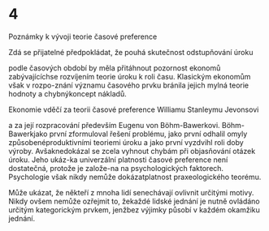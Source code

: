 # 4

Poznámky k vývoji teorie časové preference

Zdá se přijatelné předpokládat, že pouhá skutečnost odstupňování úroku

podle časových období by měla přitáhnout pozornost ekonomů zabývajícíchse rozvíjením teorie úroku k roli času. Klasickým ekonomům však v rozpo-znání významu časového prvku bránila jejich mylná teorie hodnoty a chybnýkoncept nákladů.

Ekonomie vděčí za teorii časové preference Williamu Stanleymu Jevonsovi

a za její rozpracování především Eugenu von Böhm-Bawerkovi. Böhm-Bawerkjako první zformuloval řešení problému, jako první odhalil omyly způsobenéproduktivními teoriemi úroku a jako první vyzdvihl roli doby výroby. Avšaknedokázal se zcela vyhnout chybám při objasňování otázek úroku. Jeho ukáz-ka univerzální platnosti časové preference není dostatečná, protože je založe-na na psychologických faktorech. Psychologie však nikdy nemůže dokázatplatnost praxeologického teorému.

Může ukázat, že někteří z mnoha lidí senechávají ovlivnit určitými motivy. Nikdy ovšem nemůže ozřejmit to, žekaždé lidské jednání je nutně ovládáno určitým kategorickým prvkem, jenžbez výjimky působí v každém okamžiku jednání.

